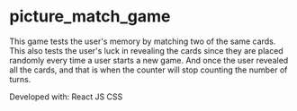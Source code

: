 # picture_match_game

This game tests the user's memory by matching two of the same cards. This also tests the user's luck in revealing the cards since they are placed randomly every time a user starts a new game. And once the user revealed all the cards, and that is when the counter will stop counting the number of turns. 

Developed with:
React JS
CSS 
